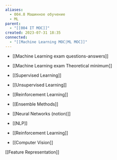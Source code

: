 ```yaml
---
aliases:
  - 004.8 Машинное обучение
  - ML
parent:
  - "[[004 IT MOC]]"
created: 2023-07-31 18:35
connected:
  - "[[Machine Learning MOC|ML MOC]]"
---
```


- [[Machine Learning exam questions-answers]]
- [[Machine Learning exam Theoretical minimum]]


- [[Supervised Learning]] 
- [[Unsupervised Learning]] 
- [[Reinforcement Learning]]
- [[Ensemble Methods]]
- [[Neural Networks (notion)]]



- [[NLP]]
- [[Reinforcement Learning]]
- [[Computer Vision]]


[[Feature Representation]]

